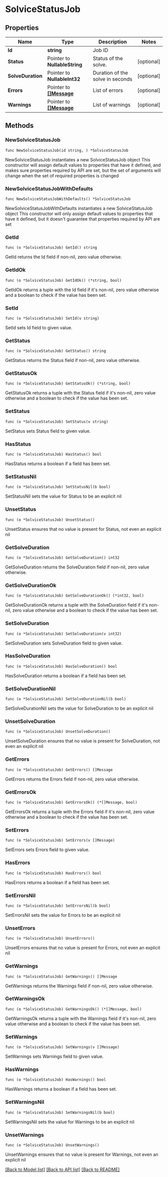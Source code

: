 # SolviceStatusJob

## Properties

Name | Type | Description | Notes
------------ | ------------- | ------------- | -------------
**Id** | **string** | Job ID | 
**Status** | Pointer to **NullableString** | Status of the solve. | [optional] 
**SolveDuration** | Pointer to **NullableInt32** | Duration of the solve in seconds | [optional] 
**Errors** | Pointer to [**[]Message**](Message.md) | List of errors | [optional] 
**Warnings** | Pointer to [**[]Message**](Message.md) | List of warnings | [optional] 

## Methods

### NewSolviceStatusJob

`func NewSolviceStatusJob(id string, ) *SolviceStatusJob`

NewSolviceStatusJob instantiates a new SolviceStatusJob object
This constructor will assign default values to properties that have it defined,
and makes sure properties required by API are set, but the set of arguments
will change when the set of required properties is changed

### NewSolviceStatusJobWithDefaults

`func NewSolviceStatusJobWithDefaults() *SolviceStatusJob`

NewSolviceStatusJobWithDefaults instantiates a new SolviceStatusJob object
This constructor will only assign default values to properties that have it defined,
but it doesn't guarantee that properties required by API are set

### GetId

`func (o *SolviceStatusJob) GetId() string`

GetId returns the Id field if non-nil, zero value otherwise.

### GetIdOk

`func (o *SolviceStatusJob) GetIdOk() (*string, bool)`

GetIdOk returns a tuple with the Id field if it's non-nil, zero value otherwise
and a boolean to check if the value has been set.

### SetId

`func (o *SolviceStatusJob) SetId(v string)`

SetId sets Id field to given value.


### GetStatus

`func (o *SolviceStatusJob) GetStatus() string`

GetStatus returns the Status field if non-nil, zero value otherwise.

### GetStatusOk

`func (o *SolviceStatusJob) GetStatusOk() (*string, bool)`

GetStatusOk returns a tuple with the Status field if it's non-nil, zero value otherwise
and a boolean to check if the value has been set.

### SetStatus

`func (o *SolviceStatusJob) SetStatus(v string)`

SetStatus sets Status field to given value.

### HasStatus

`func (o *SolviceStatusJob) HasStatus() bool`

HasStatus returns a boolean if a field has been set.

### SetStatusNil

`func (o *SolviceStatusJob) SetStatusNil(b bool)`

 SetStatusNil sets the value for Status to be an explicit nil

### UnsetStatus
`func (o *SolviceStatusJob) UnsetStatus()`

UnsetStatus ensures that no value is present for Status, not even an explicit nil
### GetSolveDuration

`func (o *SolviceStatusJob) GetSolveDuration() int32`

GetSolveDuration returns the SolveDuration field if non-nil, zero value otherwise.

### GetSolveDurationOk

`func (o *SolviceStatusJob) GetSolveDurationOk() (*int32, bool)`

GetSolveDurationOk returns a tuple with the SolveDuration field if it's non-nil, zero value otherwise
and a boolean to check if the value has been set.

### SetSolveDuration

`func (o *SolviceStatusJob) SetSolveDuration(v int32)`

SetSolveDuration sets SolveDuration field to given value.

### HasSolveDuration

`func (o *SolviceStatusJob) HasSolveDuration() bool`

HasSolveDuration returns a boolean if a field has been set.

### SetSolveDurationNil

`func (o *SolviceStatusJob) SetSolveDurationNil(b bool)`

 SetSolveDurationNil sets the value for SolveDuration to be an explicit nil

### UnsetSolveDuration
`func (o *SolviceStatusJob) UnsetSolveDuration()`

UnsetSolveDuration ensures that no value is present for SolveDuration, not even an explicit nil
### GetErrors

`func (o *SolviceStatusJob) GetErrors() []Message`

GetErrors returns the Errors field if non-nil, zero value otherwise.

### GetErrorsOk

`func (o *SolviceStatusJob) GetErrorsOk() (*[]Message, bool)`

GetErrorsOk returns a tuple with the Errors field if it's non-nil, zero value otherwise
and a boolean to check if the value has been set.

### SetErrors

`func (o *SolviceStatusJob) SetErrors(v []Message)`

SetErrors sets Errors field to given value.

### HasErrors

`func (o *SolviceStatusJob) HasErrors() bool`

HasErrors returns a boolean if a field has been set.

### SetErrorsNil

`func (o *SolviceStatusJob) SetErrorsNil(b bool)`

 SetErrorsNil sets the value for Errors to be an explicit nil

### UnsetErrors
`func (o *SolviceStatusJob) UnsetErrors()`

UnsetErrors ensures that no value is present for Errors, not even an explicit nil
### GetWarnings

`func (o *SolviceStatusJob) GetWarnings() []Message`

GetWarnings returns the Warnings field if non-nil, zero value otherwise.

### GetWarningsOk

`func (o *SolviceStatusJob) GetWarningsOk() (*[]Message, bool)`

GetWarningsOk returns a tuple with the Warnings field if it's non-nil, zero value otherwise
and a boolean to check if the value has been set.

### SetWarnings

`func (o *SolviceStatusJob) SetWarnings(v []Message)`

SetWarnings sets Warnings field to given value.

### HasWarnings

`func (o *SolviceStatusJob) HasWarnings() bool`

HasWarnings returns a boolean if a field has been set.

### SetWarningsNil

`func (o *SolviceStatusJob) SetWarningsNil(b bool)`

 SetWarningsNil sets the value for Warnings to be an explicit nil

### UnsetWarnings
`func (o *SolviceStatusJob) UnsetWarnings()`

UnsetWarnings ensures that no value is present for Warnings, not even an explicit nil

[[Back to Model list]](../README.md#documentation-for-models) [[Back to API list]](../README.md#documentation-for-api-endpoints) [[Back to README]](../README.md)


